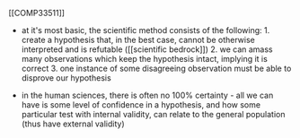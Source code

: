 [[COMP33511]]

- at it's most basic, the scientific method consists of the following:
		1. create a hypothesis that, in the best case, cannot be otherwise interpreted and is refutable ([[scientific bedrock]])
		2. we can amass many observations which keep the hypothesis intact, implying it is correct
		3. one instance of some disagreeing observation must be able to disprove our hypothesis

- in the human sciences, there is often no 100% certainty - all we can have is some level of confidence in a hypothesis, and how some particular test with internal validity, can relate to the general population (thus have external validity)